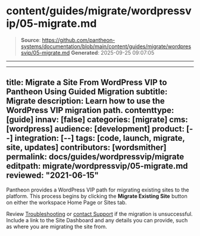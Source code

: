 # content/guides/migrate/wordpressvip/05-migrate.md

> **Source**: https://github.com/pantheon-systems/documentation/blob/main/content/guides/migrate/wordpressvip/05-migrate.md
> **Generated**: 2025-09-25 09:07:05

---

---
title: Migrate a Site From WordPress VIP to Pantheon Using Guided Migration
subtitle: Migrate
description: Learn how to use the WordPress VIP migration path.
contenttype: [guide]
innav: [false]
categories: [migrate]
cms: [wordpress]
audience: [development]
product: [--]
integration: [--]
tags: [code, launch, migrate, site, updates]
contributors: [wordsmither]
permalink: docs/guides/wordpressvip/migrate
editpath: migrate/wordpressvip/05-migrate.md
reviewed: "2021-06-15"
---

Pantheon provides a WordPress VIP path for migrating existing sites to the platform. This process begins by clicking the **Migrate Existing Site** button on either the workspace Home Page or Sites tab.

<Partial file="migrate/migrate-wp.md" />

Review [Troubleshooting](/guides/wordpressvip/troubleshooting) or [contact Support](/guides/support/contact-support/) if the migration is unsuccessful. Include a link to the Site Dashboard and any details you can provide, such as where you are migrating the site from.
